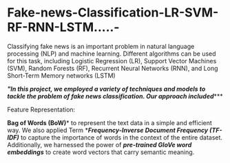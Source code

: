 # Fake-news-Classification-LR-SVM-RF-RNN-LSTM.....-
Classifying fake news is an important problem in natural language processing (NLP) and machine learning. Different algorithms can be used for this task, including Logistic Regression (LR), Support Vector Machines (SVM), Random Forests (RF), Recurrent Neural Networks (RNN), and Long Short-Term Memory networks (LSTM)

***"In this project, we employed a variety of techniques and models to tackle the problem of fake news classification. Our approach included******

Feature Representation:

**Bag of Words (BoW)*** to represent the text data in a simple and efficient way.
We also applied Term ****Frequency-Inverse Document Frequency (TF-IDF)*** to capture the importance of words in the context of the entire dataset.
Additionally, we harnessed the power of ***pre-trained GloVe word embeddings*** to create word vectors that carry semantic meaning.
